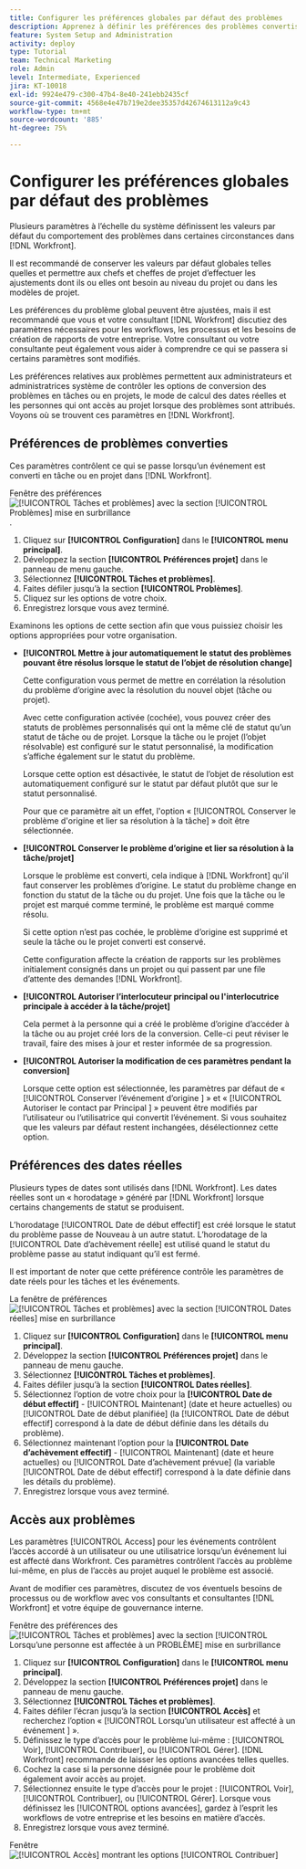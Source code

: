 ```yaml
---
title: Configurer les préférences globales par défaut des problèmes
description: Apprenez à définir les préférences des problèmes convertis, des dates réelles et de l’accès aux problèmes.
feature: System Setup and Administration
activity: deploy
type: Tutorial
team: Technical Marketing
role: Admin
level: Intermediate, Experienced
jira: KT-10018
exl-id: 9924e479-c300-47b4-8e40-241ebb2435cf
source-git-commit: 4568e4e47b719e2dee35357d42674613112a9c43
workflow-type: tm+mt
source-wordcount: '885'
ht-degree: 75%

---
```


# Configurer les préférences globales par défaut des problèmes

Plusieurs paramètres à l’échelle du système définissent les valeurs par défaut du comportement des problèmes dans certaines circonstances dans [!DNL Workfront].

Il est recommandé de conserver les valeurs par défaut globales telles quelles et permettre aux chefs et cheffes de projet d’effectuer les ajustements dont ils ou elles ont besoin au niveau du projet ou dans les modèles de projet.

Les préférences du problème global peuvent être ajustées, mais il est recommandé que vous et votre consultant [!DNL Workfront] discutiez des paramètres nécessaires pour les workflows, les processus et les besoins de création de rapports de votre entreprise. Votre consultant ou votre consultante peut également vous aider à comprendre ce qui se passera si certains paramètres sont modifiés.

Les préférences relatives aux problèmes permettent aux administrateurs et administratrices système de contrôler les options de conversion des problèmes en tâches ou en projets, le mode de calcul des dates réelles et les personnes qui ont accès au projet lorsque des problèmes sont attribués. Voyons où se trouvent ces paramètres en [!DNL Workfront].

## Préférences de problèmes converties

Ces paramètres contrôlent ce qui se passe lorsqu’un événement est converti en tâche ou en projet dans [!DNL Workfront].

Fenêtre des préférences ![[!UICONTROL Tâches et problèmes] avec la section [!UICONTROL Problèmes] mise en surbrillance](assets/admin-fund-issue-prefs-converting.png).

1. Cliquez sur **[!UICONTROL Configuration]** dans le **[!UICONTROL menu principal]**.
1. Développez la section **[!UICONTROL Préférences projet]** dans le panneau de menu gauche.
1. Sélectionnez **[!UICONTROL Tâches et problèmes]**.
1. Faites défiler jusqu’à la section **[!UICONTROL Problèmes]**.
1. Cliquez sur les options de votre choix.
1. Enregistrez lorsque vous avez terminé.

Examinons les options de cette section afin que vous puissiez choisir les options appropriées pour votre organisation.

* **[!UICONTROL Mettre à jour automatiquement le statut des problèmes pouvant être résolus lorsque le statut de l’objet de résolution change]**

  Cette configuration vous permet de mettre en corrélation la résolution du problème d’origine avec la résolution du nouvel objet (tâche ou projet).

  Avec cette configuration activée (cochée), vous pouvez créer des statuts de problèmes personnalisés qui ont la même clé de statut qu’un statut de tâche ou de projet. Lorsque la tâche ou le projet (l’objet résolvable) est configuré sur le statut personnalisé, la modification s’affiche également sur le statut du problème.

  Lorsque cette option est désactivée, le statut de l’objet de résolution est automatiquement configuré sur le statut par défaut plutôt que sur le statut personnalisé.

  Pour que ce paramètre ait un effet, l&#39;option « [!UICONTROL Conserver le problème d&#39;origine et lier sa résolution à la tâche] » doit être sélectionnée.

* **[!UICONTROL Conserver le problème d’origine et lier sa résolution à la tâche/projet]**

  Lorsque le problème est converti, cela indique à [!DNL Workfront] qu&#39;il faut conserver les problèmes d’origine. Le statut du problème change en fonction du statut de la tâche ou du projet. Une fois que la tâche ou le projet est marqué comme terminé, le problème est marqué comme résolu.

  Si cette option n’est pas cochée, le problème d’origine est supprimé et seule la tâche ou le projet converti est conservé.

  Cette configuration affecte la création de rapports sur les problèmes initialement consignés dans un projet ou qui passent par une file d’attente des demandes [!DNL Workfront].

* **[!UICONTROL Autoriser l’interlocuteur principal ou l&#39;interlocutrice principale à accéder à la tâche/projet]**

  Cela permet à la personne qui a créé le problème d’origine d’accéder à la tâche ou au projet créé lors de la conversion. Celle-ci peut réviser le travail, faire des mises à jour et rester informée de sa progression.

* **[!UICONTROL Autoriser la modification de ces paramètres pendant la conversion]**

  Lorsque cette option est sélectionnée, les paramètres par défaut de « [!UICONTROL  Conserver l’événement d’origine ] » et « [!UICONTROL  Autoriser le contact par Principal ] » peuvent être modifiés par l’utilisateur ou l’utilisatrice qui convertit l’événement. Si vous souhaitez que les valeurs par défaut restent inchangées, désélectionnez cette option.

<!--
learn more URLs
Configure system-wide task and issue preferences
Issue statuses
Create and customize system-wide statuses
-->

## Préférences des dates réelles

Plusieurs types de dates sont utilisés dans [!DNL Workfront]. Les dates réelles sont un « horodatage » généré par [!DNL Workfront] lorsque certains changements de statut se produisent.

L’horodatage [!UICONTROL Date de début effectif] est créé lorsque le statut du problème passe de Nouveau à un autre statut. L’horodatage de la [!UICONTROL Date d’achèvement réelle] est utilisé quand le statut du problème passe au statut indiquant qu’il est fermé.

Il est important de noter que cette préférence contrôle les paramètres de date réels pour les tâches et les événements.

La fenêtre de préférences ![[!UICONTROL Tâches et problèmes] avec la section [!UICONTROL Dates réelles] mise en surbrillance](assets/admin-fund-issue-prefs-actual-dates.png)

1. Cliquez sur **[!UICONTROL Configuration]** dans le **[!UICONTROL menu principal]**.
1. Développez la section **[!UICONTROL Préférences projet]** dans le panneau de menu gauche.
1. Sélectionnez **[!UICONTROL Tâches et problèmes]**.
1. Faites défiler jusqu’à la section **[!UICONTROL Dates réelles]**.
1. Sélectionnez l’option de votre choix pour la **[!UICONTROL Date de début effectif]** - [!UICONTROL Maintenant] (date et heure actuelles) ou [!UICONTROL Date de début planifiée] (la [!UICONTROL Date de début effectif] correspond à la date de début définie dans les détails du problème).
1. Sélectionnez maintenant l’option pour la **[!UICONTROL Date d’achèvement effectif]** - [!UICONTROL Maintenant] (date et heure actuelles) ou [!UICONTROL Date d’achèvement prévue] (la variable [!UICONTROL Date de début effectif] correspond à la date définie dans les détails du problème).
1. Enregistrez lorsque vous avez terminé.


<!--
learn more URLs
Definitions for the project, task, and issue dates within Workfront
Configure system-wide task and issue preferences
-->

## Accès aux problèmes

Les paramètres [!UICONTROL Access] pour les événements contrôlent l’accès accordé à un utilisateur ou une utilisatrice lorsqu’un événement lui est affecté dans Workfront. Ces paramètres contrôlent l’accès au problème lui-même, en plus de l’accès au projet auquel le problème est associé.

Avant de modifier ces paramètres, discutez de vos éventuels besoins de processus ou de workflow avec vos consultants et consultantes [!DNL Workfront] et votre équipe de gouvernance interne.

Fenêtre des préférences des ![[!UICONTROL Tâches et problèmes] avec la section [!UICONTROL Lorsqu’une personne est affectée à un PROBLÈME] mise en surbrillance](assets/admin-fund-issue-prefs-access-1.png)

1. Cliquez sur **[!UICONTROL Configuration]** dans le **[!UICONTROL menu principal]**.
1. Développez la section **[!UICONTROL Préférences projet]** dans le panneau de menu gauche.
1. Sélectionnez **[!UICONTROL Tâches et problèmes]**.
1. Faites défiler l’écran jusqu’à la section **[!UICONTROL Accès]** et recherchez l’option « [!UICONTROL  Lorsqu’un utilisateur est affecté à un événement ] ».
1. Définissez le type d’accès pour le problème lui-même : [!UICONTROL Voir], [!UICONTROL Contribuer], ou [!UICONTROL Gérer]. [!DNL Workfront] recommande de laisser les options avancées telles quelles.
1. Cochez la case si la personne désignée pour le problème doit également avoir accès au projet.
1. Sélectionnez ensuite le type d’accès pour le projet : [!UICONTROL Voir], [!UICONTROL Contribuer], ou [!UICONTROL Gérer]. Lorsque vous définissez les [!UICONTROL options avancées], gardez à l’esprit les workflows de votre entreprise et les besoins en matière d’accès.
1. Enregistrez lorsque vous avez terminé.

Fenêtre ![[!UICONTROL Accès] montrant les options [!UICONTROL Contribuer]](assets/admin-fund-issue-prefs-access-2.png)

<!--
learn more URLs
Configure system-wide task and issue preferences
Grant access to issues
-->
